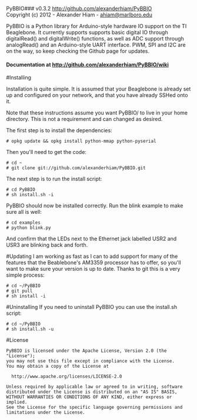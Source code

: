PyBBIO###  v0.3.2
http://github.com/alexanderhiam/PyBBIO  
Copyright (c) 2012 - Alexander Hiam - ahiam@marlboro.edu    

PyBBIO is a Python library for Arduino-style hardware IO support on the TI Beaglebone. It currently supports supports basic digital IO through digitalRead() and digitalWrite() functions, as well as ADC support through analogRead() and an Arduino-style UART interface. PWM, SPI and I2C are on the way, so keep checking the Github page for updates.  
#### Documentation at http://github.com/alexanderhiam/PyBBIO/wiki

#Installing

Installation is quite simple. It is assumed that your Beaglebone is already set up and configured on your network, and that you have already SSHed onto it. 

Note that these instructions assume you want PyBBIO/ to live in your home directory. This is not a requirement and can changed as desired. 

The first step is to install the dependencies: 

    # opkg update && opkg install python-mmap python-pyserial

Then you'll need to get the code:

    # cd ~
    # git clone git://github.com/alexanderhiam/PyBBIO.git

The next step is to run the install script:

    # cd PyBBIO
    # sh install.sh -i

PyBBIO should now be installed correctly. Run the blink example to make sure all is well:

    # cd examples
    # python blink.py

And confirm that the LEDs next to the Ethernet jack labelled USR2 and USR3 are blinking back and forth. 

#Updating
I am working as fast as I can to add support for many of the features that the Beablebone's AM3359 processor has to offer, so you'll want to make sure your version is up to date. Thanks to git this is a very simple process:

    # cd ~/PyBBIO
    # git pull
    # sh install -i

#Uninstalling
If you need to uninstall PyBBIO you can use the install.sh script:

    # cd ~/PyBBIO
    # sh install.sh -u

#License

    PyBBIO is licensed under the Apache License, Version 2.0 (the "License");
    you may not use this file except in compliance with the License.
    You may obtain a copy of the License at

      http://www.apache.org/licenses/LICENSE-2.0

    Unless required by applicable law or agreed to in writing, software
    distributed under the License is distributed on an "AS IS" BASIS,
    WITHOUT WARRANTIES OR CONDITIONS OF ANY KIND, either express or implied.
    See the License for the specific language governing permissions and
    limitations under the License.